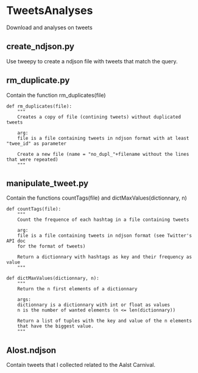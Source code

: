 # TweetsAnalyses
Download and analyses on tweets


## create_ndjson.py
Use tweepy to create a ndjson file with tweets that match the query.

## rm_duplicate.py
Contain the function rm_duplicates(file)

    def rm_duplicates(file):
        """
        Creates a copy of file (contining tweets) without duplicated tweets

        arg:
        file is a file containing tweets in ndjson format with at least "twee_id" as parameter

        Create a new file (name = "no_dupl_"+filename without the lines that were repeated)
        """

## manipulate_tweet.py
Contain the functions countTags(file) and dictMaxValues(dictionnary, n)

    def countTags(file):
        """
        Count the frequence of each hashtag in a file containing tweets

        arg:
        file is a file containing tweets in ndjson format (see Twitter's API doc
        for the format of tweets)

        Return a dictionnary with hashtags as key and their frequency as value
        """

    def dictMaxValues(dictionnary, n):
        """
        Return the n first elements of a dictionnary
        
        args:
        dictionnary is a dictionnary with int or float as values
        n is the number of wanted elements (n <= len(dictionnary))

        Return a list of tuples with the key and value of the n elements
        that have the biggest value.
        """

## Alost.ndjson
Contain tweets that I collected related to the Aalst Carnival.
